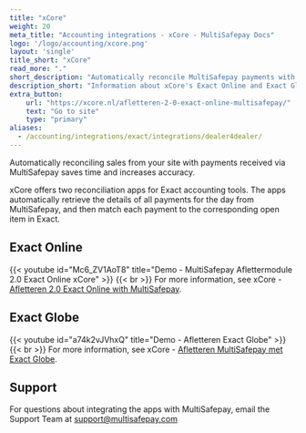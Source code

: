 ```yaml
---
title: "xCore"
weight: 20
meta_title: "Accounting integrations - xCore - MultiSafepay Docs"
logo: '/logo/accounting/xcore.png'
layout: 'single'
title_short: "xCore"
read_more: "."
short_description: "Automatically reconcile MultiSafepay payments with sales in Exact Online or Exact Globe."
description_short: "Information about xCore's Exact Online and Exact Globe integrations."
extra_button:
    url: "https://xcore.nl/afletteren-2-0-exact-online-multisafepay/" 
    text: "Go to site" 
    type: "primary"
aliases:
  - /accounting/integrations/exact/integrations/dealer4dealer/
---
```

Automatically reconciling sales from your site with payments received via MultiSafepay saves time and increases accuracy.

xCore offers two reconciliation apps for Exact accounting tools. The apps automatically retrieve the details of all payments for the day from MultiSafepay, and then match each payment to the corresponding open item in Exact.

## Exact Online

{{< youtube id="Mc6_ZV1AoT8" title="Demo - MultiSafepay Aflettermodule 2.0 Exact Online xCore" >}}
{{< br >}}
For more information, see xCore - [Afletteren 2.0 Exact Online with MultiSafepay](https://xcore.nl/afletteren-2-0-exact-online-multisafepay/).

## Exact Globe

{{< youtube id="a74k2vJVhxQ" title="Demo - Afletteren Exact Globe" >}}
{{< br >}}
For more information, see xCore - [Afletteren MultiSafepay met Exact Globe](https://xcore.nl/afletteren-exact-globe-multisafepay/).

## Support

For questions about integrating the apps with MultiSafepay, email the Support Team at <support@multisafepay.com>